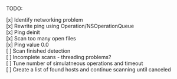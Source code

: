TODO:

[x] Identify networking problem    
[x] Rewrite ping using Operation/NSOperationQueue   
[x] Ping deinit   
[x] Scan too many open files    
[x] Ping value 0.0  
[ ] Scan finished detection  
[ ] Incomplete scans - threading problems?   
[ ] Tune number of simulatneous operations and timeout   
[ ] Create a list of found hosts and continue scanning until canceled